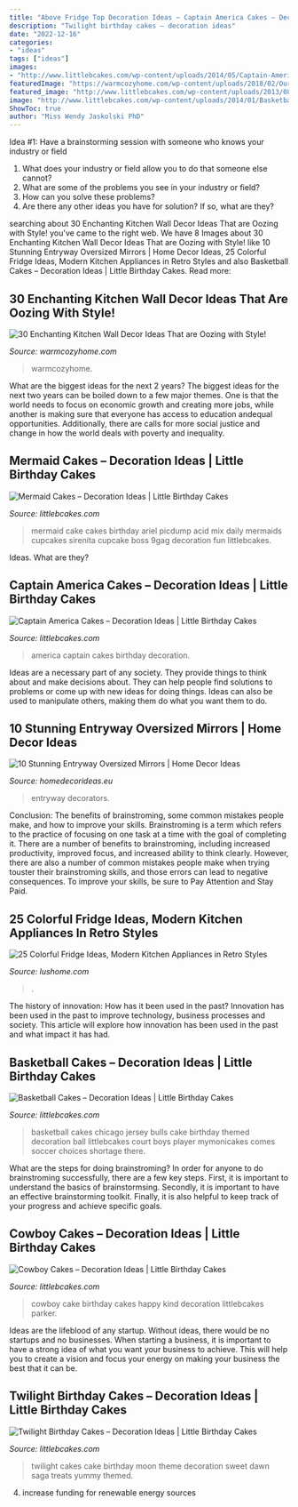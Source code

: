 ```yaml
---
title: "Above Fridge Top Decoration Ideas ~ Captain America Cakes – Decoration Ideas"
description: "Twilight birthday cakes – decoration ideas"
date: "2022-12-16"
categories:
- "ideas"
tags: ["ideas"]
images:
- "http://www.littlebcakes.com/wp-content/uploads/2014/05/Captain-America-Cakes-Photos.jpg"
featuredImage: "https://warmcozyhome.com/wp-content/uploads/2018/02/Our-Family-Recipe-Kitchen-Wall-Decor-683x1024.jpg"
featured_image: "http://www.littlebcakes.com/wp-content/uploads/2013/08/Mermaid-Cakes.jpg"
image: "http://www.littlebcakes.com/wp-content/uploads/2014/01/Basketball-Cakes-Images-1024x768.jpg"
ShowToc: true
author: "Miss Wendy Jaskolski PhD"
---
```



Idea #1: Have a brainstorming session with someone who knows your industry or field
1. What does your industry or field allow you to do that someone else cannot? 
2. What are some of the problems you see in your industry or field? 
3. How can you solve these problems? 
4. Are there any other ideas you have for solution? If so, what are they?

	

		
searching about 30 Enchanting Kitchen Wall Decor Ideas That are Oozing with Style! you've came to the right web. We have 8 Images about 30 Enchanting Kitchen Wall Decor Ideas That are Oozing with Style! like 10 Stunning Entryway Oversized Mirrors | Home Decor Ideas, 25 Colorful Fridge Ideas, Modern Kitchen Appliances in Retro Styles and also Basketball Cakes – Decoration Ideas | Little Birthday Cakes. Read more:
		
    
## 30 Enchanting Kitchen Wall Decor Ideas That Are Oozing With Style!

<img loading=lazy src="https://warmcozyhome.com/wp-content/uploads/2018/02/Our-Family-Recipe-Kitchen-Wall-Decor-683x1024.jpg" onerror="this.onerror=null;this.src='https://tse2.mm.bing.net/th?id=OIP.GZgduApx_Q_Q9N-qtlcN-QHaLG&amp;pid=15.1';" alt="30 Enchanting Kitchen Wall Decor Ideas That are Oozing with Style!">

_Source: warmcozyhome.com_

>warmcozyhome. 

	

What are the biggest ideas for the next 2 years?
The biggest ideas for the next two years can be boiled down to a few major themes. One is that the world needs to focus on economic growth and creating more jobs, while another is making sure that everyone has access to education andequal opportunities. Additionally, there are calls for more social justice and change in how the world deals with poverty and inequality.

    
## Mermaid Cakes – Decoration Ideas | Little Birthday Cakes

<img loading=lazy src="http://www.littlebcakes.com/wp-content/uploads/2013/08/Mermaid-Cakes.jpg" onerror="this.onerror=null;this.src='https://tse4.mm.bing.net/th?id=OIP.Q0oSX9LkHlPj5b2IiLa0FwHaNI&amp;pid=15.1';" alt="Mermaid Cakes – Decoration Ideas | Little Birthday Cakes">

_Source: littlebcakes.com_

>mermaid cake cakes birthday ariel picdump acid mix daily mermaids cupcakes sirenita cupcake boss 9gag decoration fun littlebcakes. 

	

Ideas. What are they?

    
## Captain America Cakes – Decoration Ideas | Little Birthday Cakes

<img loading=lazy src="http://www.littlebcakes.com/wp-content/uploads/2014/05/Captain-America-Cakes-Photos.jpg" onerror="this.onerror=null;this.src='https://tse3.mm.bing.net/th?id=OIP.yrKUWT3VVtotVGhcENYnjAHaJ4&amp;pid=15.1';" alt="Captain America Cakes – Decoration Ideas | Little Birthday Cakes">

_Source: littlebcakes.com_

>america captain cakes birthday decoration. 

	

Ideas are a necessary part of any society. They provide things to think about and make decisions about. They can help people find solutions to problems or come up with new ideas for doing things. Ideas can also be used to manipulate others, making them do what you want them to do.

    
## 10 Stunning Entryway Oversized Mirrors | Home Decor Ideas

<img loading=lazy src="https://www.homedecorideas.eu/wp-content/uploads/2014/12/10-Stunning-Entryway-Oversized-Mirrors9.jpg" onerror="this.onerror=null;this.src='https://tse3.mm.bing.net/th?id=OIP.lNzA9olBlhKkwf95OzWU4QHaLK&amp;pid=15.1';" alt="10 Stunning Entryway Oversized Mirrors | Home Decor Ideas">

_Source: homedecorideas.eu_

>entryway decorators. 

	

Conclusion: The benefits of brainstroming, some common mistakes people make, and how to improve your skills.
Brainstroming is a term which refers to the practice of focusing on one task at a time with the goal of completing it. There are a number of benefits to brainstroming, including increased productivity, improved focus, and increased ability to think clearly. However, there are also a number of common mistakes people make when trying touster their brainstroming skills, and those errors can lead to negative consequences. To improve your skills, be sure to Pay Attention and Stay Paid.

    
## 25 Colorful Fridge Ideas, Modern Kitchen Appliances In Retro Styles

<img loading=lazy src="https://www.lushome.com/wp-content/uploads/2014/08/fridge-decorating-modern-kitchen-appliances-19.jpg" onerror="this.onerror=null;this.src='https://tse3.mm.bing.net/th?id=OIP.-87Lu6I7ZUtcrdRMTb3JiwHaFA&amp;pid=15.1';" alt="25 Colorful Fridge Ideas, Modern Kitchen Appliances in Retro Styles">

_Source: lushome.com_

>. 

	

The history of innovation: How has it been used in the past?
Innovation has been used in the past to improve technology, business processes and society. This article will explore how innovation has been used in the past and what impact it has had.

    
## Basketball Cakes – Decoration Ideas | Little Birthday Cakes

<img loading=lazy src="http://www.littlebcakes.com/wp-content/uploads/2014/01/Basketball-Cakes-Images-1024x768.jpg" onerror="this.onerror=null;this.src='https://tse2.mm.bing.net/th?id=OIP.abuirn0cvMW12du6CpcuQwHaFj&amp;pid=15.1';" alt="Basketball Cakes – Decoration Ideas | Little Birthday Cakes">

_Source: littlebcakes.com_

>basketball cakes chicago jersey bulls cake birthday themed decoration ball littlebcakes court boys player mymonicakes comes soccer choices shortage there. 

	

What are the steps for doing brainstroming?
In order for anyone to do brainstroming successfully, there are a few key steps. First, it is important to understand the basics of brainstormsing. Secondly, it is important to have an effective brainstorming toolkit. Finally, it is also helpful to keep track of your progress and achieve specific goals.

    
## Cowboy Cakes – Decoration Ideas | Little Birthday Cakes

<img loading=lazy src="http://www.littlebcakes.com/wp-content/uploads/2014/02/Cowboy-Cake.jpg" onerror="this.onerror=null;this.src='https://tse1.mm.bing.net/th?id=OIP.xTADRv11sYCvkGf27jbytAHaJ4&amp;pid=15.1';" alt="Cowboy Cakes – Decoration Ideas | Little Birthday Cakes">

_Source: littlebcakes.com_

>cowboy cake birthday cakes happy kind decoration littlebcakes parker. 

	

Ideas are the lifeblood of any startup. Without ideas, there would be no startups and no businesses. When starting a business, it is important to have a strong idea of what you want your business to achieve. This will help you to create a vision and focus your energy on making your business the best that it can be.

    
## Twilight Birthday Cakes – Decoration Ideas | Little Birthday Cakes

<img loading=lazy src="http://www.littlebcakes.com/wp-content/uploads/2014/01/Twilight-Cake.jpg" onerror="this.onerror=null;this.src='https://tse2.mm.bing.net/th?id=OIP.GLnlGku0do60_6WTJn9z1QHaKr&amp;pid=15.1';" alt="Twilight Birthday Cakes – Decoration Ideas | Little Birthday Cakes">

_Source: littlebcakes.com_

>twilight cakes cake birthday moon theme decoration sweet dawn saga treats yummy themed. 

	

4. increase funding for renewable energy sources

